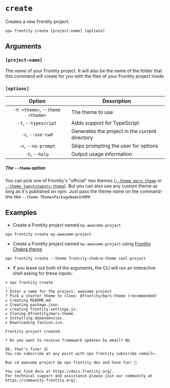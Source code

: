 # `create`

Creates a new Frontity project.

```shell
npx frontity create [project-name] [options]
```

## Arguments

### **`[project-name]`**

The _name_ of your Frontity project.
It will also be the name of the folder that this command will create for you with the files of your Frontity project inside

### **`[options]`**

|     Option      | Description                                     |
| :-------------: | ----------------------------------------------- |
| `-h <theme>`, `--theme <theme>`  | The theme to use                 |
| `-t`, `--typescript`  | Adds support for TypeScript          |
| `-c`, `--use-cwd`  | Generates the project in the current directory |
| `-n`, `--no-prompt` | Skips prompting the user for options                                       |
| `-h`, `--help` | Output usage information                                       |



##### The `--theme` option

You can pick one of Frontity's "official" two themes ([`--theme mars-theme`](https://github.com/frontity/frontity/tree/dev/packages/mars-theme) or [`--theme twentytwenty-theme`](https://github.com/frontity/frontity/tree/dev/packages/twentytwenty-theme)).
But you can also use any custom theme as long as it's published on npm.
Just pass the theme name on the command-line like `--theme ThemesPackageNameInNPM`

## Examples

- Create a Frontity project named `my-awesome-project`

```shell
npx frontity create my-awesome-project
```

- Create a Frontity project named `my-awesome-project` using [Frontity Chakra theme](https://www.npmjs.com/package/frontity-chakra-theme)

```shell
npx frontity create --theme frontity-chakra-theme cool-project
```

- If you leave out both of the arguments, the CLI will run an interactive shell asking for these inputs:

```shell
> npx frontity create
...
? Enter a name for the project: awesome project
? Pick a starter theme to clone: @frontity/mars-theme (recommended)
✔ Creating README.md.
✔ Creating package.json.
✔ Creating frontity.settings.js.
✔ Cloning @frontity/mars-theme.
✔ Installing dependencies.
✔ Downloading favicon.ico.

Frontity project created.

? Do you want to receive framework updates by email? No

Ok, that's fine! 😉
You can subscribe at any point with npx frontity subscribe <email>.

Run cd awesome project && npx frontity dev and have fun! 🎉

You can find docs at https://docs.frontity.org/.
For technical support and assistance please join our community at https://community.frontity.org/.
```
